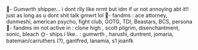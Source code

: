 🍒- Gumwrth shipper... i dont rlly like nrmt but idm if ur not annoying abt it!! just as long as u dont shit talk gmwrt lol
🌷- fandms : ace attorney, dunmeshi, american psycho, fight club, GOTG, TDI, Beastars, BCS, persona
💐- fandms im not active in : clone high , scott pilgrim, disenchantment, sonic, bleach
🌞- ships i like.. : gumwrth , harushi, duntrent, jomaria, bateman/carruthers (?), gantfred, lanamia, s1 joanfk

